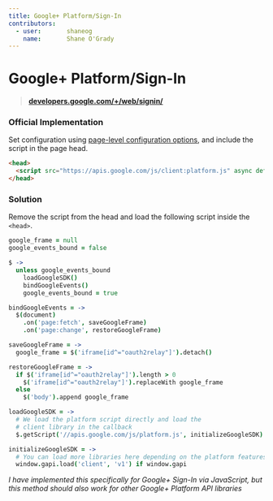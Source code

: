 ```yaml
---
title: Google+ Platform/Sign-In
contributors:
  - user:       shaneog
    name:       Shane O'Grady
---
```


# Google+ Platform/Sign-In

> **[developers.google.com/+/web/signin/](https://developers.google.com/+/web/signin/)**

### Official Implementation 

Set configuration using [page-level configuration options](https://developers.google.com/+/web/signin/reference#page-config), and include the script in the page head.

```html
<head>
  <script src="https://apis.google.com/js/client:platform.js" async defer></script>
</head>
```

### Solution

Remove the script from the head and load the following script inside the `<head>`.

```coffeescript
google_frame = null
google_events_bound = false

$ ->
  unless google_events_bound
    loadGoogleSDK()
    bindGoogleEvents()
    google_events_bound = true

bindGoogleEvents = ->
  $(document)
    .on('page:fetch', saveGoogleFrame)
    .on('page:change', restoreGoogleFrame)

saveGoogleFrame = ->
  google_frame = $('iframe[id^="oauth2relay"]').detach()

restoreGoogleFrame = ->
  if $('iframe[id^="oauth2relay"]').length > 0
    $('iframe[id^="oauth2relay"]').replaceWith google_frame
  else
    $('body').append google_frame

loadGoogleSDK = ->
  # We load the platform script directly and load the 
  # client library in the callback
  $.getScript('//apis.google.com/js/platform.js', initializeGoogleSDK)

initializeGoogleSDK = ->
  # You can load more libraries here depending on the platform features you want
  window.gapi.load('client', 'v1') if window.gapi
```

*I have implemented this specifically for Google+ Sign-In via JavaScript, but this method should also work for other Google+ Platform API libraries*
